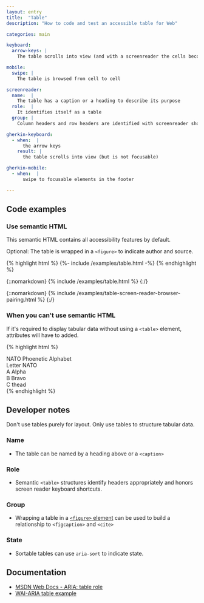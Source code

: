 ```yaml
---
layout: entry
title:  "Table"
description: "How to code and test an accessible table for Web"

categories: main

keyboard:
  arrow-keys: |
    The table scrolls into view (and with a screenreader the cells become individually readable)

mobile:
  swipe: |
    The table is browsed from cell to cell

screenreader:
  name:  |
    The table has a caption or a heading to describe its purpose
  role:  |
    It identifies itself as a table
  group: |
    Column headers and row headers are identified with screenreader shortcuts

gherkin-keyboard: 
  - when:  |
      the arrow keys
    result: |
      the table scrolls into view (but is not focusable)

gherkin-mobile:
  - when:  |
      swipe to focusable elements in the footer

---
```

## Code examples

### Use semantic HTML
This semantic HTML contains all accessibility features by default. 

Optional: The table is wrapped in a `<figure>` to indicate author and source.

{% highlight html %}
{%- include /examples/table.html -%}
{% endhighlight %}

{::nomarkdown}
<example>
{% include /examples/table.html %}
</example>
{:/}

{::nomarkdown}
<example>
{% include /examples/table-screen-reader-browser-pairing.html %}
</example>
{:/}


### When you can't use semantic HTML

If it's required to display tabular data without using a `<table>` element, attributes will have to added.

{% highlight html %}
<div role="table" aria-describedby="table-desc">
  <div id="table-desc">
    NATO Phoenetic Alphabet
  </div>
  <div role="rowgroup">
    <div role="row">
      <span role="columnheader">Letter</span>
      <span role="columnheader">NATO</span>
    </div>
  </div>
  <div role="rowgroup">
    <div role="row">
      <span role="cell">A</span>
      <span role="cell">Alpha</span>
    </div>
    <div role="row">
      <span role="cell">B</span>
      <span role="cell">Bravo</span>
    </div>
    <div role="row">
      <span role="cell">C</span>
      <span role="cell">thead</span>
    </div>
  </div>
</div>
{% endhighlight %}

## Developer notes
Don't use tables purely for layout. Only use tables to structure tabular data. 

### Name
- The table can be named by a heading above or a `<caption>`

### Role
- Semantic `<table>` structures identify headers appropriately and honors screen reader keyboard shortcuts.

### Group
- Wrapping a table in a [`<figure>` element](/OpenA11yEngineer/checklist-web/figure/) can be used to build a relationship to `<figcaption>` and `<cite>`

### State
- Sortable tables can use `aria-sort` to indicate state.

## Documentation
- [MSDN Web Docs - ARIA: table role](https://developer.mozilla.org/en-US/docs/Web/Accessibility/ARIA/Roles/Table_Role)
- [WAI-ARIA table example](https://www.w3.org/TR/wai-aria-practices/examples/table/table.html)
